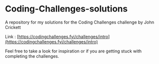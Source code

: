 # Coding-Challenges-solutions

A repository for my solutions for the Coding Challenges challenge by John Crickett

Link : [https://codingchallenges.fyi/challenges/intro](https://codingchallenges.fyi/challenges/intro)

Feel free to take a look for inspiration or if you are getting stuck with completing the challenges.
